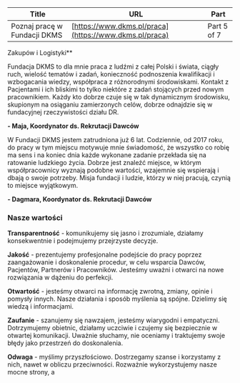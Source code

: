 | **Title**       | **URL**           | **Part**              |
|-----------------|-------------------|-----------------------|
| Poznaj pracę w Fundacji DKMS         | [https://www.dkms.pl/praca](https://www.dkms.pl/praca)    | Part 5 of 7          |

Zakupów i Logistyki**



Fundacja DKMS to dla mnie praca z ludźmi z całej Polski i świata, ciągły ruch, wielość tematów i zadań, konieczność podnoszenia kwalifikacji i wzbogacania wiedzy, współpraca z różnorodnymi środowiskami. Kontakt z Pacjentami i ich bliskimi to tylko niektóre z zadań stojących przed nowym pracownikiem. Każdy kto dobrze czuje się w tak dynamicznym środowisku, skupionym na osiąganiu zamierzonych celów, dobrze odnajdzie się w fundacyjnej rzeczywistości działu DR.


**\- Maja, Koordynator ds. Rekrutacji Dawców**



W Fundacji DKMS jestem zatrudniona już 6 lat. Codziennie, od 2017 roku, do pracy w tym miejscu motywuje mnie świadomość, że wszystko co robię ma sens i na koniec dnia każde wykonane zadanie przekłada się na ratowanie ludzkiego życia. Dobrze jest znaleźć miejsce, w którym współpracownicy wyznają podobne wartości, wzajemnie się wspierają i dbają o swoje potrzeby. Misja fundacji i ludzie, którzy w niej pracują, czynią to miejsce wyjątkowym.


**\- Dagmara, Koordynator ds. Rekrutacji Dawców**


### Nasze wartości




**Transparentność** \- komunikujemy się jasno i zrozumiale, działamy konsekwentnie i podejmujemy przejrzyste decyzje.


**Jakość** \- prezentujemy profesjonalne podejście do pracy poprzez zaangażowanie i doskonalenie procedur, w celu wsparcia Dawców, Pacjentów, Partnerów i Pracowników. Jesteśmy uważni i otwarci na nowe rozwiązania w dążeniu do perfekcji.


**Otwartość** \- jesteśmy otwarci na informację zwrotną, zmiany, opinie i pomysły innych. Nasze działania i sposób myślenia są spójne. Dzielimy się wiedzą i informacjami.


**Zaufanie** \- szanujemy się nawzajem, jesteśmy wiarygodni i empatyczni. Dotrzymujemy obietnic, działamy uczciwie i czujemy się bezpiecznie w otwartej komunikacji. Uważnie słuchamy, nie oceniamy i traktujemy swoje błędy jako przestrzeń do doskonalenia.


**Odwaga** \- myślimy przyszłościowo. Dostrzegamy szanse i korzystamy z nich, nawet w obliczu przeciwności. Rozważnie wykorzystujemy nasze mocne strony, a